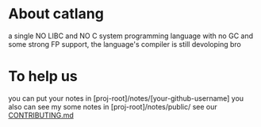 # About catlang

a single NO LIBC and NO C system programming language with no GC and some strong FP support, the language's compiler is still devoloping bro

# To help us

you can put your notes in [proj-root]/notes/[your-github-username]
you also can see my some notes in [proj-root]/notes/public/
see our [CONTRIBUTING.md](https://github.com/balls-6g/catlang/blob/main/CONTRIBUTING.md)
